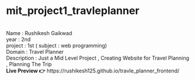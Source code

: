 # mit_project1_travleplanner
 
<br>
Name : Rushikesh Gaikwad <br>
year : 2nd<br>
project : 1st  ( subject : web programming)<br>
Domain : Travel Planner <br>
Description : Just a Mid Level Project , Creating Website for Travel Planning , Planning The Trip<br>
<b>Live Preview 👉</b>  https://rushikesh125.github.io/travle_planner_frontend/
